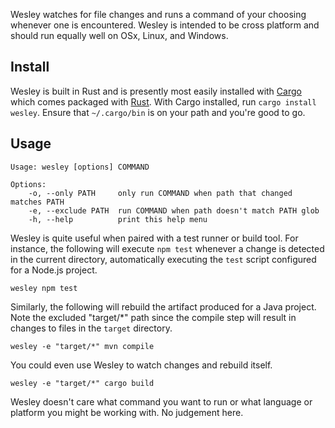 Wesley watches for file changes and runs a command of your choosing whenever
one is encountered. Wesley is intended to be cross platform and should run
equally well on OSx, Linux, and Windows.

## Install

Wesley is built in Rust and is presently most easily installed with
[Cargo](https://github.com/rust-lang/cargo) which comes packaged with
[Rust](https://doc.rust-lang.org/book/getting-started.html#installing-rust).
With Cargo installed, run `cargo install wesley`. Ensure that `~/.cargo/bin`
is on your path and you're good to go.

## Usage

```
Usage: wesley [options] COMMAND

Options:
    -o, --only PATH     only run COMMAND when path that changed matches PATH
    -e, --exclude PATH  run COMMAND when path doesn't match PATH glob
    -h, --help          print this help menu
```

Wesley is quite useful when paired with a test runner or build tool. For
instance, the following will execute `npm test` whenever a change is detected
in the current directory, automatically executing the `test` script configured
for a Node.js project.

```
wesley npm test
```

Similarly, the following will rebuild the artifact produced for a Java project.
Note the excluded "target/*" path since the compile step will result in changes
to files in the `target` directory.

```
wesley -e "target/*" mvn compile
```

You could even use Wesley to watch changes and rebuild itself.

```
wesley -e "target/*" cargo build
```

Wesley doesn't care what command you want to run or what language or platform
you might be working with. No judgement here.
